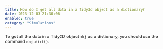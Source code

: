 ```yaml
---
title: How do I get all data in a Tidy3d object as a dictionary?
date: 2023-12-03 21:30:06
enabled: true
category: "Simulations"
---
```

To get all the data in a Tidy3D object `obj` as a dictionary, you should use the command&nbsp;`obj.dict()`.
